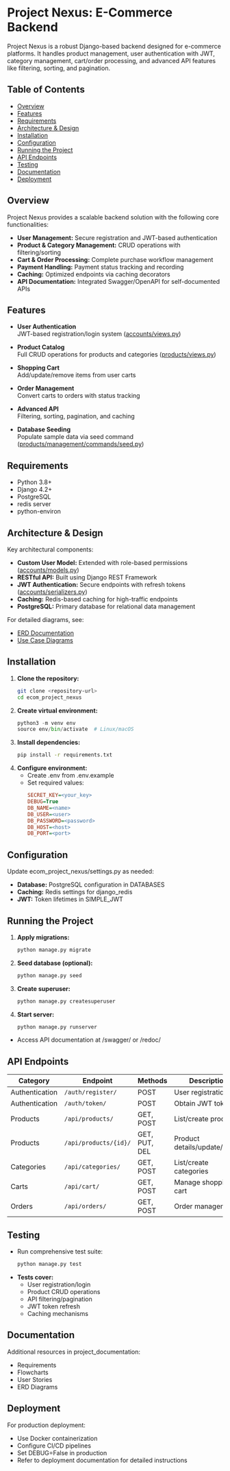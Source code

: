 # Project Nexus: E-Commerce Backend

Project Nexus is a robust Django-based backend designed for e-commerce platforms. It handles product management, user authentication with JWT, category management, cart/order processing, and advanced API features like filtering, sorting, and pagination.

## Table of Contents

- [Overview](#overview)
- [Features](#features)
- [Requirements](#requirements)
- [Architecture & Design](#architecture--design)
- [Installation](#installation)
- [Configuration](#configuration)
- [Running the Project](#running-the-project)
- [API Endpoints](#api-endpoints)
- [Testing](#testing)
- [Documentation](#documentation)
- [Deployment](#deployment)

## Overview

Project Nexus provides a scalable backend solution with the following core functionalities:
- **User Management:** Secure registration and JWT-based authentication
- **Product & Category Management:** CRUD operations with filtering/sorting
- **Cart & Order Processing:** Complete purchase workflow management
- **Payment Handling:** Payment status tracking and recording
- **Caching:** Optimized endpoints via caching decorators
- **API Documentation:** Integrated Swagger/OpenAPI for self-documented APIs

## Features

- **User Authentication**  
  JWT-based registration/login system ([accounts/views.py](accounts/views.py))

- **Product Catalog**  
  Full CRUD operations for products and categories ([products/views.py](products/views.py))

- **Shopping Cart**  
  Add/update/remove items from user carts

- **Order Management**  
  Convert carts to orders with status tracking

- **Advanced API**  
  Filtering, sorting, pagination, and caching

- **Database Seeding**  
  Populate sample data via seed command ([products/management/commands/seed.py](products/management/commands/seed.py))

## Requirements

- Python 3.8+
- Django 4.2+
- PostgreSQL
- redis server
- python-environ

## Architecture & Design

Key architectural components:
- **Custom User Model:** Extended with role-based permissions ([accounts/models.py](accounts/models.py))
- **RESTful API:** Built using Django REST Framework
- **JWT Authentication:** Secure endpoints with refresh tokens ([accounts/serializers.py](accounts/serializers.py))
- **Caching:** Redis-based caching for high-traffic endpoints
- **PostgreSQL:** Primary database for relational data management

For detailed diagrams, see:
- [ERD Documentation](project_documentation/ERD/README.md)
- [Use Case Diagrams](project_documentation/use-case-diagrams/README.md)

## Installation

1. **Clone the repository:**
   ```sh
   git clone <repository-url>
   cd ecom_project_nexus
2. **Create virtual environment:**
    ```python
    python3 -m venv env
    source env/bin/activate  # Linux/macOS
3. **Install dependencies:**
    ```sh
    pip install -r requirements.txt
4. **Configure environment:**
    - Create .env from .env.example
    - Set required values:
        ```ini
        SECRET_KEY=<your_key>
        DEBUG=True
        DB_NAME=<name>
        DB_USER=<user>
        DB_PASSWORD=<password>
        DB_HOST=<host>
        DB_PORT=<port>
## Configuration
Update ecom_project_nexus/settings.py as needed:
- **Database:** PostgreSQL configuration in DATABASES
- **Caching:** Redis settings for django_redis
- **JWT:** Token lifetimes in SIMPLE_JWT

## Running the Project
1. **Apply migrations:**
    ```sh
    python manage.py migrate
2. **Seed database (optional):**
    ```sh
    python manage.py seed
3. **Create superuser:**
    ```sh
    python manage.py createsuperuser
4. **Start server:**
    ```sh
    python manage.py runserver
- Access API documentation at /swagger/ or /redoc/

## API Endpoints

| Category       | Endpoint               | Methods          | Description                          |
|----------------|------------------------|------------------|--------------------------------------|
| Authentication | `/auth/register/`      | POST             | User registration                   |
| Authentication | `/auth/token/`         | POST             | Obtain JWT token                    |
| Products       | `/api/products/`       | GET, POST        | List/create products                |
| Products       | `/api/products/{id}/`  | GET, PUT, DEL    | Product details/update/delete       |
| Categories     | `/api/categories/`     | GET, POST        | List/create categories              |
| Carts          | `/api/cart/`           | GET, POST        | Manage shopping cart                |
| Orders         | `/api/orders/`         | GET, POST        | Order management                    |

## Testing

- Run comprehensive test suite:
    ```python
    python manage.py test

- **Tests cover:**
    - User registration/login
    - Product CRUD operations
    - API filtering/pagination
    - JWT token refresh
    - Caching mechanisms

## Documentation
Additional resources in project_documentation:
- Requirements
- Flowcharts
- User Stories
- ERD Diagrams

## Deployment
For production deployment:
- Use Docker containerization
- Configure CI/CD pipelines
- Set DEBUG=False in production
- Refer to deployment documentation for detailed instructions
